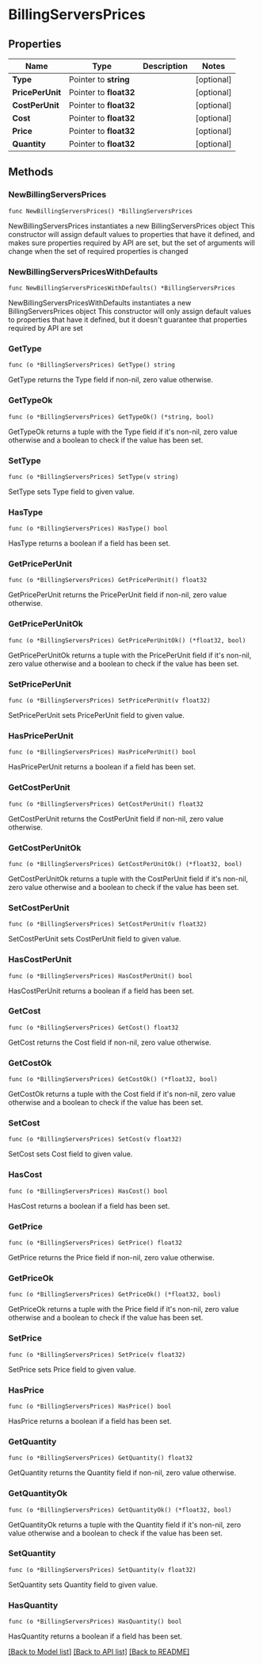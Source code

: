 # BillingServersPrices

## Properties

Name | Type | Description | Notes
------------ | ------------- | ------------- | -------------
**Type** | Pointer to **string** |  | [optional] 
**PricePerUnit** | Pointer to **float32** |  | [optional] 
**CostPerUnit** | Pointer to **float32** |  | [optional] 
**Cost** | Pointer to **float32** |  | [optional] 
**Price** | Pointer to **float32** |  | [optional] 
**Quantity** | Pointer to **float32** |  | [optional] 

## Methods

### NewBillingServersPrices

`func NewBillingServersPrices() *BillingServersPrices`

NewBillingServersPrices instantiates a new BillingServersPrices object
This constructor will assign default values to properties that have it defined,
and makes sure properties required by API are set, but the set of arguments
will change when the set of required properties is changed

### NewBillingServersPricesWithDefaults

`func NewBillingServersPricesWithDefaults() *BillingServersPrices`

NewBillingServersPricesWithDefaults instantiates a new BillingServersPrices object
This constructor will only assign default values to properties that have it defined,
but it doesn't guarantee that properties required by API are set

### GetType

`func (o *BillingServersPrices) GetType() string`

GetType returns the Type field if non-nil, zero value otherwise.

### GetTypeOk

`func (o *BillingServersPrices) GetTypeOk() (*string, bool)`

GetTypeOk returns a tuple with the Type field if it's non-nil, zero value otherwise
and a boolean to check if the value has been set.

### SetType

`func (o *BillingServersPrices) SetType(v string)`

SetType sets Type field to given value.

### HasType

`func (o *BillingServersPrices) HasType() bool`

HasType returns a boolean if a field has been set.

### GetPricePerUnit

`func (o *BillingServersPrices) GetPricePerUnit() float32`

GetPricePerUnit returns the PricePerUnit field if non-nil, zero value otherwise.

### GetPricePerUnitOk

`func (o *BillingServersPrices) GetPricePerUnitOk() (*float32, bool)`

GetPricePerUnitOk returns a tuple with the PricePerUnit field if it's non-nil, zero value otherwise
and a boolean to check if the value has been set.

### SetPricePerUnit

`func (o *BillingServersPrices) SetPricePerUnit(v float32)`

SetPricePerUnit sets PricePerUnit field to given value.

### HasPricePerUnit

`func (o *BillingServersPrices) HasPricePerUnit() bool`

HasPricePerUnit returns a boolean if a field has been set.

### GetCostPerUnit

`func (o *BillingServersPrices) GetCostPerUnit() float32`

GetCostPerUnit returns the CostPerUnit field if non-nil, zero value otherwise.

### GetCostPerUnitOk

`func (o *BillingServersPrices) GetCostPerUnitOk() (*float32, bool)`

GetCostPerUnitOk returns a tuple with the CostPerUnit field if it's non-nil, zero value otherwise
and a boolean to check if the value has been set.

### SetCostPerUnit

`func (o *BillingServersPrices) SetCostPerUnit(v float32)`

SetCostPerUnit sets CostPerUnit field to given value.

### HasCostPerUnit

`func (o *BillingServersPrices) HasCostPerUnit() bool`

HasCostPerUnit returns a boolean if a field has been set.

### GetCost

`func (o *BillingServersPrices) GetCost() float32`

GetCost returns the Cost field if non-nil, zero value otherwise.

### GetCostOk

`func (o *BillingServersPrices) GetCostOk() (*float32, bool)`

GetCostOk returns a tuple with the Cost field if it's non-nil, zero value otherwise
and a boolean to check if the value has been set.

### SetCost

`func (o *BillingServersPrices) SetCost(v float32)`

SetCost sets Cost field to given value.

### HasCost

`func (o *BillingServersPrices) HasCost() bool`

HasCost returns a boolean if a field has been set.

### GetPrice

`func (o *BillingServersPrices) GetPrice() float32`

GetPrice returns the Price field if non-nil, zero value otherwise.

### GetPriceOk

`func (o *BillingServersPrices) GetPriceOk() (*float32, bool)`

GetPriceOk returns a tuple with the Price field if it's non-nil, zero value otherwise
and a boolean to check if the value has been set.

### SetPrice

`func (o *BillingServersPrices) SetPrice(v float32)`

SetPrice sets Price field to given value.

### HasPrice

`func (o *BillingServersPrices) HasPrice() bool`

HasPrice returns a boolean if a field has been set.

### GetQuantity

`func (o *BillingServersPrices) GetQuantity() float32`

GetQuantity returns the Quantity field if non-nil, zero value otherwise.

### GetQuantityOk

`func (o *BillingServersPrices) GetQuantityOk() (*float32, bool)`

GetQuantityOk returns a tuple with the Quantity field if it's non-nil, zero value otherwise
and a boolean to check if the value has been set.

### SetQuantity

`func (o *BillingServersPrices) SetQuantity(v float32)`

SetQuantity sets Quantity field to given value.

### HasQuantity

`func (o *BillingServersPrices) HasQuantity() bool`

HasQuantity returns a boolean if a field has been set.


[[Back to Model list]](../README.md#documentation-for-models) [[Back to API list]](../README.md#documentation-for-api-endpoints) [[Back to README]](../README.md)


